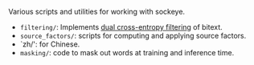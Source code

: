 Various scripts and utilities for working with sockeye.

- `filtering/`: Implements [dual cross-entropy filtering](http://aclweb.org/anthology/W18-6478) of bitext.
- `source_factors/`: scripts for computing and applying source factors.
- `zh/': for Chinese.
- `masking/`: code to mask out words at training and inference time.
